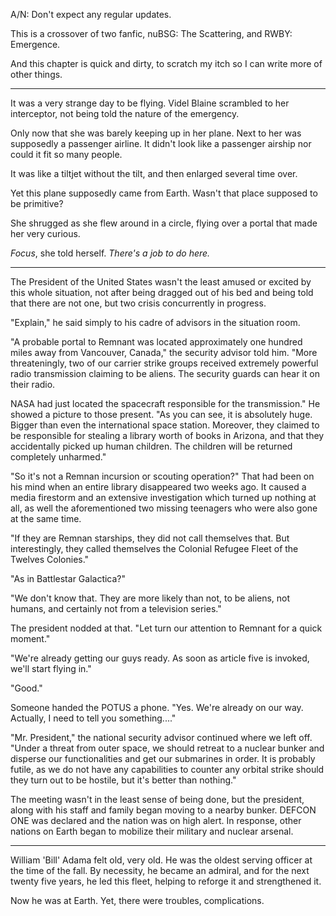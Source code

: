 A/N: Don't expect any regular updates.

This is a crossover of two fanfic, nuBSG: The Scattering, and RWBY: Emergence.

And this chapter is quick and dirty, to scratch my itch so I can write more of other things.

---

It was a very strange day to be flying. Videl Blaine scrambled to her interceptor, not being told the nature of the emergency.

Only now that she was barely keeping up in her plane. Next to her was supposedly a passenger airline. It didn't look like a passenger airship nor could it fit so many people.

It was like a tiltjet without the tilt, and then enlarged several time over.

Yet this plane supposedly came from Earth. Wasn't that place supposed to be primitive?

She shrugged as she flew around in a circle, flying over a portal that made her very curious.

*Focus*, she told herself. *There's a job to do here.*


---

The President of the United States wasn't the least amused or excited by this whole situation, not after being dragged out of his bed and being told that there are not one, but two crisis concurrently in progress.

"Explain," he said simply to his cadre of advisors in the situation room.

"A probable portal to Remnant was located approximately one hundred miles away from Vancouver, Canada," the security advisor told him. "More threateningly, two of our carrier strike groups received extremely powerful radio transmission claiming to be aliens. The security guards can hear it on their radio.

NASA had just located the spacecraft responsible for the transmission." He showed a picture to those present. "As you can see, it is absolutely huge. Bigger than even the international space station. Moreover, they claimed to be responsible for stealing a library worth of books in Arizona, and that they accidentally picked up human children. The children will be returned completely unharmed."

"So it's not a Remnan incursion or scouting operation?" That had been on his mind when an entire library disappeared two weeks ago. It caused a media firestorm and an extensive investigation which turned up nothing at all, as well the aforementioned two missing teenagers who were also gone at the same time.

"If they are Remnan starships, they did not call themselves that. But interestingly, they called themselves the Colonial Refugee Fleet of the Twelves Colonies."

"As in Battlestar Galactica?"

"We don't know that. They are more likely than not, to be aliens, not humans, and certainly not from a television series."

The president nodded at that. "Let turn our attention to Remnant for a quick moment."

"We're already getting our guys ready. As soon as article five is invoked, we'll start flying in."

"Good."

Someone handed the POTUS a phone. "Yes. We're already on our way. Actually, I need to tell you something...."

"Mr. President," the national security advisor continued where we left off. "Under a threat from outer space, we should retreat to a nuclear bunker and disperse our functionalities and get our submarines in order. It is probably futile, as we do not have any capabilities to counter any orbital strike should they turn out to be hostile, but it's better than nothing."

The meeting wasn't in the least sense of being done, but the president, along with his staff and family began moving to a nearby bunker. DEFCON ONE was declared and the nation was on high alert. In response, other nations on Earth began to mobilize their military and nuclear arsenal.

---

William 'Bill' Adama felt old, very old. He was the oldest serving officer at the time of the fall. By necessity, he became an admiral, and for the next twenty five years, he led this fleet, helping to reforge it and strengthened it.

Now he was at Earth. Yet, there were troubles, complications. 
